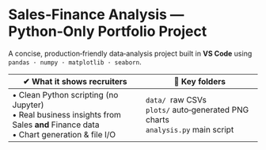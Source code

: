 # Sales‑Finance Analysis — Python‑Only Portfolio Project

A concise, production‑friendly data‑analysis project built in **VS Code** using  
`pandas · numpy · matplotlib · seaborn`.

| ✔ What it shows recruiters | 📂 Key folders  |
|----------------------------|-----------------|
|• Clean Python scripting (no Jupyter)<br>• Real business insights from Sales **and** Finance data<br>• Chart generation & file I/O<br> |`data/`  raw CSVs<br>`plots/` auto‑generated PNG charts<br>`analysis.py` main script |



